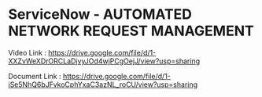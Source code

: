 # ServiceNow - AUTOMATED NETWORK REQUEST MANAGEMENT


Video Link : https://drive.google.com/file/d/1-XXZvWeXDrORCLaDjvyJOd4wjPCgOejJ/view?usp=sharing

Document Link : https://drive.google.com/file/d/1-iSe5NhQ6bJFvkoCphYxaC3azNL_roCU/view?usp=sharing
